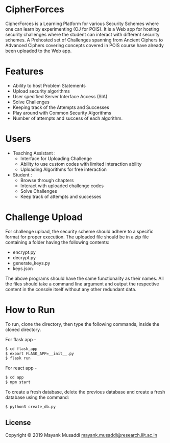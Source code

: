 # CipherForces

CipherForces is a Learning Platform for various Security Schemes where one can learn by experimenting (OJ for POIS). It is a Web app for hosting security challenges where the student can interact with different security
schemes. A Prehosted set of Challenges spanning from Ancient Ciphers to Advanced Ciphers covering concepts covered in POIS course have already been uploaded to the Web app.

# Features
  - Ability to host Problem Statements
  - Upload security algorithms
  - User specified Server Interface Access (SIA)
  - Solve Challenges
  - Keeping track of the Attempts and Successes
  - Play around with Common Security Algorithms
  - Number of attempts and success of each algorithm.

# Users
  - Teaching Assistant : 
    - Interface for Uploading Challenge 
    - Ability to use custom codes with limited interaction ability
    - Uploading Algorithms for free interaction
  - Student : 
    - Browse through chapters
    - Interact with uploaded challenge codes
    - Solve Challenges
    - Keep track of attempts and successes

# Challenge Upload
For challenge upload, the security scheme should adhere to a specific format for proper execution.
The uploaded file should be in a zip file containing a folder having the following contents:
 - encrypt.py
 - decrypt.py
 - generate_keys.py
 - keys.json
 
The above programs should have the same functionality as their names.
All the files should take a command line argument and output the respective content in the console itself without any other redundant data.

# How to Run

To run, clone the directory, then type the following commands, inside the cloned directory.

For flask app - 

```sh
$ cd flask_app
$ export FLASK_APP=__init__.py
$ flask run
```

For react app - 

```sh
$ cd app
$ npm start
```

To create a fresh database, delete the previous database and create a fresh database using the command:
```sh
$ python3 create_db.py
```

License
-------
Copyright &copy; 2019 Mayank Musaddi <mayank.musaddi@research.iiit.ac.in>
